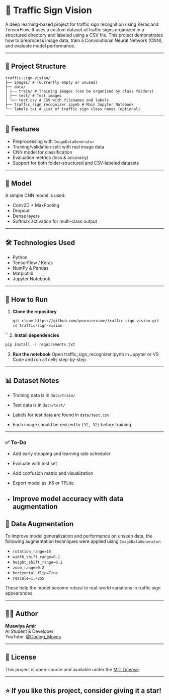 # 🚦 Traffic Sign Vision

A deep learning-based project for traffic sign recognition using Keras and TensorFlow. It uses a custom dataset of traffic signs organized in a structured directory and labeled using a CSV file. This project demonstrates how to preprocess image data, train a Convolutional Neural Network (CNN), and evaluate model performance.

---

## 📁 Project Structure

```
traffic-sign-vision/
├── images/ # (Currently empty or unused)
├── data/
│ ├── train/ # Training images (can be organized by class folders)
│ ├── test/ # Test images
│ └── test.csv # CSV with filenames and labels
├── traffic_sign_recognizer.ipynb # Main Jupyter Notebook
└── labels.txt # List of traffic sign class names (optional)
```

---

## 🔧 Features

- Preprocessing with `ImageDataGenerator`
- Training/validation split with real image data
- CNN model for classification
- Evaluation metrics (loss & accuracy)
- Support for both folder-structured and CSV-labeled datasets

---

## 🧠 Model

A simple CNN model is used:

- Conv2D + MaxPooling
- Dropout
- Dense layers
- Softmax activation for multi-class output

---

## 🛠️ Technologies Used

- Python
- TensorFlow / Keras
- NumPy & Pandas
- Matplotlib
- Jupyter Notebook

---

## 🚀 How to Run

1. **Clone the repository**
   ```bash
   git clone https://github.com/yourusername/traffic-sign-vision.git
   cd traffic-sign-vision
``
2. **Install dependencies**
```bash
pip install -r requirements.txt
```
3. **Run the notebook**
Open traffic_sign_recognizer.ipynb in Jupyter or VS Code and run all cells step-by-step.
---
## 📊 Dataset Notes
+ Training data is in `data/train/`

+ Test data is in `data/test/`

+ Labels for test data are found in `data/test.csv`

+ Each image should be resized to `(32, 32)` before training.
---
### ✅ To-Do
 + Add early stopping and learning rate scheduler

 + Evaluate with test set

 + Add confusion matrix and visualization

 + Export model as .h5 or TFLite

 + Improve model accuracy with data augmentation
    ---
## 🧪 Data Augmentation

To improve model generalization and performance on unseen data, the following augmentation techniques were applied using `ImageDataGenerator`:

- `rotation_range=15`
- `width_shift_range=0.1`
- `height_shift_range=0.1`
- `zoom_range=0.2`
- `horizontal_flip=True`
- `rescale=1./255`

These help the model become robust to real-world variations in traffic sign appearances.

---

## 👨‍💻 Author

**Muawiya Amir**  
AI Student & Developer  
YouTube: [@Coding_Moves](https://youtube.com/@Coding_Moves)

---

## 📜 License

This project is open-source and available under the [MIT License](LICENSE).

---

## ⭐ If you like this project, consider giving it a star!



